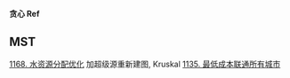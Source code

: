 #### 贪心 Ref


## MST
[1168. 水资源分配优化](https://leetcode-cn.com/problems/optimize-water-distribution-in-a-village/) 加超级源重新建图, Kruskal
[1135. 最低成本联通所有城市](https://leetcode-cn.com/problems/connecting-cities-with-minimum-cost/)
